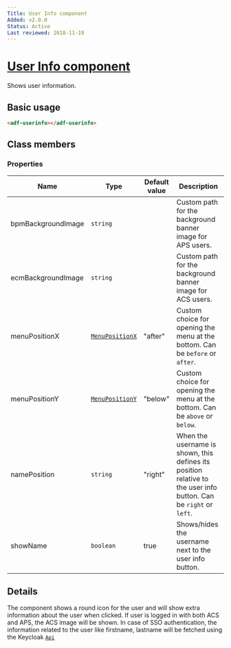 ```yaml
---
Title: User Info component
Added: v2.0.0
Status: Active
Last reviewed: 2018-11-19
---
```


# [User Info component](../../../lib/core/userinfo/components/user-info.component.ts "Defined in user-info.component.ts")

Shows user information.

## Basic usage

```html
<adf-userinfo></adf-userinfo>
```

## Class members

### Properties

| Name               | Type                                                                                                     | Default value | Description                                                                                                       |
| ------------------ | -------------------------------------------------------------------------------------------------------- | ------------- | ----------------------------------------------------------------------------------------------------------------- |
| bpmBackgroundImage | `string`                                                                                                 |               | Custom path for the background banner image for APS users.                                                        |
| ecmBackgroundImage | `string`                                                                                                 |               | Custom path for the background banner image for ACS users.                                                        |
| menuPositionX      | [`MenuPositionX`](https://github.com/angular/components/blob/master/src/material/menu/menu-positions.ts) | "after"       | Custom choice for opening the menu at the bottom. Can be `before` or `after`.                                     |
| menuPositionY      | [`MenuPositionY`](https://github.com/angular/components/blob/master/src/material/menu/menu-positions.ts) | "below"       | Custom choice for opening the menu at the bottom. Can be `above` or `below`.                                      |
| namePosition       | `string`                                                                                                 | "right"       | When the username is shown, this defines its position relative to the user info button. Can be `right` or `left`. |
| showName           | `boolean`                                                                                                | true          | Shows/hides the username next to the user info button.                                                            |

## Details

The component shows a round icon for the user and will show extra information about
the user when clicked.
If user is logged in with both ACS and APS, the ACS image will be shown.
In case of SSO authentication, the information related to the user like firstname, lastname will be fetched using the Keycloak [`Api`](../../../lib/testing/src/lib/core/structure/api.ts)
